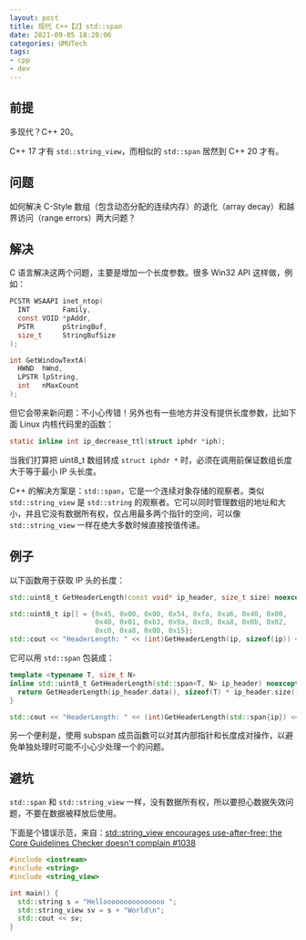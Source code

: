 ```yaml
---
layout: post
title: 现代 C++【2】std::span
date: 2021-09-05 18:20:06
categories: UMUTech
tags:
- cpp
- dev
---
```

## 前提

多现代？C++ 20。

C++ 17 才有 `std::string_view`，而相似的 `std::span` 居然到 C++ 20 才有。

## 问题

如何解决 C-Style 数组（包含动态分配的连续内存）的退化（array decay）和越界访问（range errors）两大问题？

## 解决

C 语言解决这两个问题，主要是增加一个长度参数。很多 Win32 API 这样做，例如：

```c
PCSTR WSAAPI inet_ntop(
  INT        Family,
  const VOID *pAddr,
  PSTR       pStringBuf,
  size_t     StringBufSize
);

int GetWindowTextA(
  HWND  hWnd,
  LPSTR lpString,
  int   nMaxCount
);
```

但它会带来新问题：不小心传错！另外也有一些地方并没有提供长度参数，比如下面 Linux 内核代码里的函数：

```c
static inline int ip_decrease_ttl(struct iphdr *iph);
```

当我们打算把 uint8_t 数组转成 `struct iphdr *` 时，必须在调用前保证数组长度大于等于最小 IP 头长度。

C++ 的解决方案是：`std::span`，它是一个连续对象存储的观察者。类似 `std::string_view` 是 `std::string` 的观察者。它可以同时管理数组的地址和大小，并且它没有数据所有权，仅占用最多两个指针的空间，可以像 `std::string_view` 一样在绝大多数时候直接按值传递。

## 例子

以下函数用于获取 IP 头的长度：

```cpp
std::uint8_t GetHeaderLength(const void* ip_header, size_t size) noexcept;

std::uint8_t ip[] = {0x45, 0x00, 0x00, 0x54, 0xfa, 0xa6, 0x40, 0x00,
                     0x40, 0x01, 0xb3, 0x9a, 0xc0, 0xa8, 0x0b, 0x02,
                     0xc0, 0xa8, 0x00, 0x15};
std::cout << "HeaderLength: " << (int)GetHeaderLength(ip, sizeof(ip)) << '\n';
```

它可以用 `std::span` 包装成：

```cpp
template <typename T, size_t N>
inline std::uint8_t GetHeaderLength(std::span<T, N> ip_header) noexcept {
  return GetHeaderLength(ip_header.data(), sizeof(T) * ip_header.size());
}

std::cout << "HeaderLength: " << (int)GetHeaderLength(std::span{ip}) << '\n';
```

另一个便利是，使用 subspan 成员函数可以对其内部指针和长度成对操作，以避免单独处理时可能不小心少处理一个的问题。

## 避坑

`std::span` 和 `std::string_view` 一样，没有数据所有权，所以要担心数据失效问题，不要在数据被释放后使用。

下面是个错误示范，来自：[std::string_view encourages use-after-free; the Core Guidelines Checker doesn't complain #1038](https://github.com/isocpp/CppCoreGuidelines/issues/1038)

```cpp
#include <iostream>
#include <string>
#include <string_view>

int main() {
  std::string s = "Hellooooooooooooooo ";
  std::string_view sv = s + "World\n";
  std::cout << sv;
}
```
